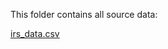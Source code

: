 This folder contains all source data:

[irs_data.csv](https://catalog.data.gov/dataset/zip-code-data) 

